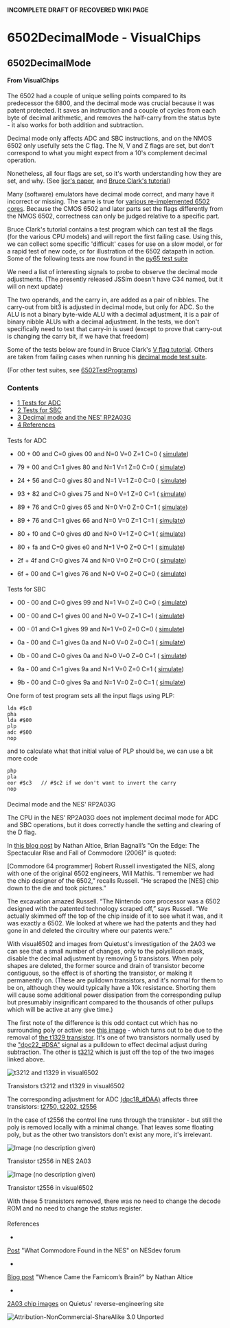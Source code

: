 **INCOMPLETE DRAFT OF RECOVERED WIKI PAGE**

# 6502DecimalMode - VisualChips


	

	
	


## 6502DecimalMode


	

		


#### From VisualChips


		

		

		

The 6502 had a couple of unique selling points compared to its predecessor the 6800, and the decimal mode was crucial because it was patent protected. It saves an instruction and a couple of cycles from each byte of decimal arithmetic, and removes the half-carry from the status byte - it also works for both addition and subtraction.


Decimal mode only affects ADC and SBC instructions, and on the NMOS 6502 only usefully sets the C flag. The N, V and Z flags are set, but don't correspond to what you might expect from a 10's complement decimal operation.


Nonetheless, all four flags are set, so it's worth understanding how they are set, and why. (See 
[Ijor's paper](http://www.atariage.com/forums/topic/163876-flags-on-decimal-mode-on-the-nmos-6502), and 
[Bruce Clark's tutorial](http://www.6502.org/tutorials/decimal_mode.html))


Many (software) emulators have decimal mode correct, and many have it incorrect or missing. The same is true for 
[various re-implemented 6502 cores](http://forum.6502.org/viewtopic.php?t=1673). Because the CMOS 6502 and later parts set the flags differently from the NMOS 6502, correctness can only be judged relative to a specific part.


Bruce Clark's tutorial contains a test program which can test all the flags (for the various CPU models) and will report the first failing case.  Using this, we can collect some specific 'difficult' cases for use on a slow model, or for a rapid test of new code, or for illustration of the 6502 datapath in action.  Some of the following tests are now found in the 
[py65 test suite](https://github.com/mnaberez/py65/tree/master/src/py65/tests/devices)

We need a list of interesting signals to probe to observe the decimal mode adjustments. (The presently released JSSim doesn't have C34 named, but it will on next update)


The two operands, and the carry in, are added as a pair of nibbles. The carry-out from bit3 is adjusted in decimal mode, but only for ADC. So the ALU is not a binary byte-wide ALU with a decimal adjustment, it is a pair of binary nibble ALUs with a decimal adjustment.  In the tests, we don't specifically need to test that carry-in is used (except to prove that carry-out is changing the carry bit, if we have that freedom)


Some of the tests below are found in Bruce Clark's 
[V flag tutorial](http://www.6502.org/tutorials/vflag.html#b). Others are taken from failing cases when running his 
[decimal mode test suite](http://www.6502.org/tutorials/decimal_mode.html#B).


(For other test suites, see 
[6502TestPrograms](index.php?title=6502TestPrograms))



### Contents


- [1 Tests for ADC](#tests-for-adc)
- [2 Tests for SBC](#tests-for-sbc)
- [3 Decimal mode and the NES' RP2A03G](#decimal-mode-and-the-nes.27-rp2a03g)
- [4 References](#references)

####  
 Tests for ADC 


-  00 + 00 and C=0 gives 00 and N=0 V=0 Z=1 C=0 (
[simulate](http://visual6502.org/JSSim/expert.html?graphics=f&steps=30&a=0&d=a9c848a900286900ea08aa6849c2ea))

-  79 + 00 and C=1 gives 80 and N=1 V=1 Z=0 C=0 (
[simulate](http://visual6502.org/JSSim/expert.html?graphics=f&steps=56&a=0&d=a90f48a979286900ea08aa6849c2ea))

-  24 + 56 and C=0 gives 80 and N=1 V=1 Z=0 C=0 (
[simulate](http://visual6502.org/JSSim/expert.html?graphics=f&steps=56&a=0&d=a90a48a924286956ea08aa6849c2ea))

-  93 + 82 and C=0 gives 75 and N=0 V=1 Z=0 C=1 (
[simulate](http://visual6502.org/JSSim/expert.html?graphics=f&steps=56&a=0&d=a98e48a993286982ea08aa6849c2ea))

-  89 + 76 and C=0 gives 65 and N=0 V=0 Z=0 C=1 (
[simulate](http://visual6502.org/JSSim/expert.html?graphics=f&steps=56&a=0&d=a9fe48a989286976ea08aa6849c2ea))

-  89 + 76 and C=1 gives 66 and N=0 V=0 Z=1 C=1 (
[simulate](http://visual6502.org/JSSim/expert.html?graphics=f&steps=56&a=0&d=a9fd48a989286976ea08aa6849c2ea))

-  80 + f0 and C=0 gives d0 and N=0 V=1 Z=0 C=1 (
[simulate](http://visual6502.org/JSSim/expert.html?graphics=f&steps=56&a=0&d=a9ba48a9802869f0ea08aa6849c2ea))

-  80 + fa and C=0 gives e0 and N=1 V=0 Z=0 C=1 (
[simulate](http://visual6502.org/JSSim/expert.html?graphics=f&steps=56&a=0&d=a97e48a9802869faea08aa6849c2ea))

-  2f + 4f and C=0 gives 74 and N=0 V=0 Z=0 C=0 (
[simulate](http://visual6502.org/JSSim/expert.html?graphics=f&steps=56&a=0&d=a9fe48a92f28694fea08aa6849c2ea))

-  6f + 00 and C=1 gives 76 and N=0 V=0 Z=0 C=0 (
[simulate](http://visual6502.org/JSSim/expert.html?graphics=f&steps=56&a=0&d=a9ff48a96f286900ea08aa6849c2ea))


####  
 Tests for SBC 


-  00 - 00 and C=0 gives 99 and N=1 V=0 Z=0 C=0 (
[simulate](http://visual6502.org/JSSim/expert.html?graphics=f&steps=56&a=0&d=a94e48a90028e900ea08aa6849c2ea))

-  00 - 00 and C=1 gives 00 and N=0 V=0 Z=1 C=1 (
[simulate](http://visual6502.org/JSSim/expert.html?graphics=f&steps=56&a=0&d=a9c948a90028e900ea08aa6849c2ea))

-  00 - 01 and C=1 gives 99 and N=1 V=0 Z=0 C=0 (
[simulate](http://visual6502.org/JSSim/expert.html?graphics=f&steps=56&a=0&d=a97f48a90028e901ea08aa6849c2ea))

-  0a - 00 and C=1 gives 0a and N=0 V=0 Z=0 C=1 (
[simulate](http://visual6502.org/JSSim/expert.html?graphics=f&steps=56&a=0&d=a9cb48a90a28e900ea08aa6849c2ea))

-  0b - 00 and C=0 gives 0a and N=0 V=0 Z=0 C=1 (
[simulate](http://visual6502.org/JSSim/expert.html?graphics=f&steps=56&a=0&d=a9ca48a90b28e900ea08aa6849c2ea))

-  9a - 00 and C=1 gives 9a and N=1 V=0 Z=0 C=1 (
[simulate](http://visual6502.org/JSSim/expert.html?graphics=f&steps=56&a=0&d=a94b48a99a28e900ea08aa6849c2ea))

-  9b - 00 and C=0 gives 9a and N=1 V=0 Z=0 C=1 (
[simulate](http://visual6502.org/JSSim/expert.html?graphics=f&steps=56&a=0&d=a94a48a99b28e900ea08aa6849c2ea))

One form of test program sets all the input flags using PLP:


```
lda #$c8
pha
lda #$00
plp
adc #$00
nop

```

and to calculate what that initial value of PLP should be, we can use a bit more code


```
php
pla
eor #$c3   // #$c2 if we don't want to invert the carry
nop

```


####  
 Decimal mode and the NES' RP2A03G 


The CPU in the NES' RP2A03G does not implement decimal mode for ADC and SBC operations, but it does correctly handle the setting and clearing of the D flag.


In 
[this blog post](http://metopal.com/2012/02/12/famicom-brain/) by Nathan Altice, Brian Bagnall’s "On the Edge: The Spectacular Rise and Fall of Commodore (2006)" is quoted:


[Commodore 64 programmer] Robert Russell investigated the NES, along with one of the original 6502 engineers, Will Mathis. “I remember we had the chip designer of the 6502,” recalls Russell. “He scraped the [NES] chip down to the die and took pictures.”

The excavation amazed Russell. “The Nintendo core processor was a 6502 designed with the patented technology scraped off,” says Russell. “We actually skimmed off the top of the chip inside of it to see what it was, and it was exactly a 6502. We looked at where we had the patents and they had gone in and deleted the circuitry where our patents were.”

With visual6502 and images from Quietust's investigation of the 2A03 we can see that a small number of changes, only to the polysilicon mask, disable the decimal adjustment by removing 5 transistors.  When poly shapes are deleted, the former source and drain of transistor become contiguous, so the effect is of shorting the transistor, or making it permanently on. (These are pulldown transistors, and it's normal for them to be on, although they would typically have a 10k resistance.  Shorting them will cause some additional power dissipation from the corresponding pullup but presumably insignificant compared to the thousands of other pullups which will be active at any give time.)


The first note of the difference is this odd contact cut which has no surrounding poly or active: see 
[this image](http://uxul.org/~noname/chips/strange-via-1.png) - which turns out to be due to the removal of 
[the t1329 transistor](http://visual6502.org/JSSim/expert.html?nosim=t&find=t1329&panx=289.2&pany=446.7&zoom=12.4).  It's one of two transistors normally used by the 
["dpc22\_#DSA"](http://visual6502.org/JSSim/expert.html?nosim=t&find=dpc18_~DAA&panx=257.4&pany=417.3&zoom=2.4) signal as a pulldown to effect decimal adjust during subtraction. The other is 
[t3212](http://visual6502.org/JSSim/expert.html?nosim=t&find=t3212,t1329&panx=287.0&pany=437.6&zoom=12.4) which is just off the top of the two images linked above.



![t3212 and t1329 in visual6502](images/7/76/6502-decimal-subtract-visual6502.png)

  

Transistors t3212 and t1329 in visual6502


The corresponding adjustment for ADC 
[(dpc18\_#DAA)](http://visual6502.org/JSSim/expert.html?nosim=t&find=dpc18_~DAA&panx=257.4&pany=417.3&zoom=2.4) affects three transistors: 
[t2750, t2202, t2556](http://visual6502.org/JSSim/expert.html?nosim=t&find=t2750,t2202,t2556&panx=249.9&pany=456.7&zoom=5.0)

In the case of t2556 the control line runs through the transistor - but still the poly is removed locally with a minimal change. That leaves some floating poly, but as the other two transistors don't exist any more, it's irrelevant.



![Image (no description given)](images/8/89/NES-2A03-decimal-DAA-removed.png)

  

Transistor t2556 in NES 2A03



![Image (no description given)](images/thumb/7/78/6502-decimal-DAA-removed-visual6502.png/278px-6502-decimal-DAA-removed-visual6502.png)

  

Transistor t2556 in visual6502


With these 5 transistors removed, there was no need to change the decode ROM and no need to change the status register.



####  
 References 


-  
[Post](http://forums.nesdev.com/viewtopic.php?t=2828) "What Commodore Found in the NES" on NESdev forum

-  
[Blog post](http://metopal.com/2012/02/12/famicom-brain/) "Whence Came the Famicom’s Brain?" by Nathan Altice

-  
[2A03 chip images](http://www.qmtpro.com/~nes/chipimages/#rp2a03) on Quietus' reverse-engineering site


![Attribution-NonCommercial-ShareAlike 3.0 Unported](http://i.creativecommons.org/l/by-nc-sa/3.0/88x31.png)

